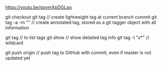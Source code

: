 https://youtu.be/govmXpDGLpo

git checkout <branch>
git tag <tagname> // create lightweight tag at current branch commit
git tag -a <tagname> -m "<comment>" // create annotated tag, stored as a git tagger object with all information

git tag // to list tags
git show <tagname> // show detailed tag info
git tag -l "v*" // wildcard

git push origin <tagname> // push  tag to GitHub with commit, even if master is not updated yet

